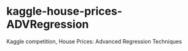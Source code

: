 # kaggle-house-prices-ADVRegression
Kaggle competition, House Prices: Advanced Regression Techniques
